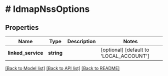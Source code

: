 # # IdmapNssOptions

## Properties

Name | Type | Description | Notes
------------ | ------------- | ------------- | -------------
**linked_service** | **string** |  | [optional] [default to 'LOCAL_ACCOUNT']

[[Back to Model list]](../../README.md#models) [[Back to API list]](../../README.md#endpoints) [[Back to README]](../../README.md)

